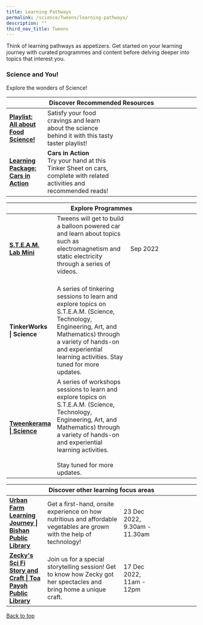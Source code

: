 ```yaml
---
title: Learning Pathways
permalink: /science/Tweens/learning-pathways/
description: ""
third_nav_title: Tweens
---
```

Think of learning pathways as appetizers. Get started on your learning journey with curated programmes and content before delving deeper into topics that interest you.

<h3><b> Science and You! </b></h3>

Explore the wonders of Science! 
<div class="horizontal-scroll margin--bottom--lg">
  <table class="generic-table">
    <thead>
      <tr>
        <th class="is-uppercase has-weight-normal" colspan="4">Discover Recommended Resources</th>
      </tr>
    </thead>
    <tbody>
      <tr>
        <td style="width: 20%;"><a target="_blank" href="/science/tweens/content"><b>Playlist: All about Food Science!</b></a></td>
        <td style="width: 40%;"> Satisfy your food cravings and learn about the science behind it with this tasty taster playlist! </td>
        <td style="width: 20%;"> </td>
        <td style="width: 20%;"> </td>
      </tr>
      <tr>
        <td><a href="https://childrenandteens.nlb.gov.sg/images/unsorted/tweenkerama/CarInAction_Preview_FA.pdf"><b> Learning Package: Cars in Action </b></a></td>
        <td><b> Cars in Action </b><br> Try your hand at this Tinker Sheet on cars, complete with related activities and recommended reads! </td>
        <td></td>
        <td></td>
      </tr>
    </tbody>
  </table>
</div>

<div class="horizontal-scroll margin--bottom--lg">
  <table class="generic-table">
    <thead>
      <tr>
        <th class="is-uppercase has-weight-normal" colspan="4">Explore Programmes</th>
			</tr>
		</thead>
		<tbody>
			<tr>
				<td style="width: 20%;"><a href="https://childrenandteens.nlb.gov.sg/services/programmes/tweenkerama" target="_blank"><b> S.T.E.A.M. Lab Mini </b></a></td>
				<td style="width: 40%;">Tweens will get to build a balloon powered car and learn about topics such as electromagnetism and static electricity through a series of videos. <br><br>
</td>
				<td style="width: 20%;"> Sep 2022</td>
				<td style="width: 20%;"></td>
			</tr>
            <tr>
				<td style="width: 20%;"><b> TinkerWorks | Science </b></td>
				<td style="width: 40%;">A series of tinkering sessions to learn and explore topics on S.T.E.A.M. (Science, Technology, Engineering, Art, and Mathematics) through a variety of hands-on and experiential learning activities.
Stay tuned for more updates.</td>
				<td style="width: 20%;"></td>
				<td style="width: 20%;"></td>
			</tr>
			<tr>
				<td style="width: 20%;"><a href="https://childrenandteens.nlb.gov.sg/services/programmes/tweenkerama" target=_blank><b> Tweenkerama | Science </b></a></td>
				<td style="width: 40%;">A series of workshops sessions to learn and explore topics on S.T.E.A.M. (Science, Technology, Engineering, Art, and Mathematics) through a variety of hands-on and experiential learning activities. <br><br>
Stay tuned for more updates.</td>
				<td style="width: 20%;"></td>
				<td style="width: 20%;"></td>
			</tr>
		</tbody>
	</table>
	</div>

<div class="horizontal-scroll margin--bottom--lg">
  <table class="generic-table">
    <thead>
      <tr>
        <th class="is-uppercase has-weight-normal" colspan="4">Discover other learning focus areas</th>
      </tr>
    </thead>
		<tbody>
			<tr>
				<td style="width: 20%;"><a href="(https://www.eventbrite.sg/e/urban-farm-learning-journey-tickets-424908742487?aff=odcleoeventsincollection)" target="_blank"><b> Urban Farm Learning Journey | Bishan Public Library </b></a></td>
				<td style="width: 40%;">Get a first-hand, onsite experience on how nutritious and affordable vegetables are grown with the help of technology!</td>
				<td style="width: 20%;">23 Dec 2022, 9.30am - 11.30am</td>
				<td style="width: 20%;"></td>
			</tr>
			<tr>
				<td style="width: 20%;"><a href="(https://www.eventbrite.sg/e/zeckys-sci-fi-story-and-craft-toa-payoh-public-library-tickets-453543921077?aff=ebdsoporgprofile)" target="_blank"><b> Zecky's Sci Fi Story and Craft | Toa Payoh Public Library </b></a></td>
				<td style="width: 40%;">Join us for a special storytelling session! Get to know how Zecky got her spectacles and bring home a unique craft.</td>
				<td style="width: 20%;">17 Dec 2022, 11am - 12pm</td>
				<td style="width: 20%;"> </td>
			</tr>
    </tbody>
  </table>
</div>

<p class="has-text-right margin--top--xl"><a href="#main-content">Back to top</a></p>